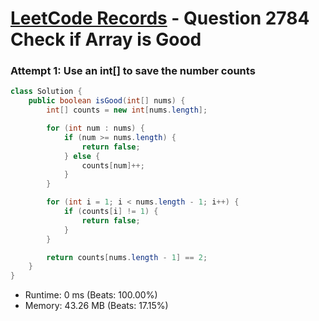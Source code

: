 # [LeetCode Records](../../README.md) - Question 2784 Check if Array is Good

### Attempt 1: Use an int[] to save the number counts
```java
class Solution {
    public boolean isGood(int[] nums) {
        int[] counts = new int[nums.length];

        for (int num : nums) {
            if (num >= nums.length) {
                return false;
            } else {
                counts[num]++;
            }
        }

        for (int i = 1; i < nums.length - 1; i++) {
            if (counts[i] != 1) {
                return false;
            }
        }

        return counts[nums.length - 1] == 2;
    }
}
```
- Runtime: 0 ms (Beats: 100.00%)
- Memory: 43.26 MB (Beats: 17.15%)

<br>
